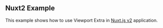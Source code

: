 ## Nuxt2 Example

This example shows how to use Viewport Extra in [Nuxt.js v2](https://nuxtjs.org/) application.
